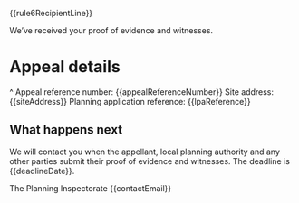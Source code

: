 {{rule6RecipientLine}}

We’ve received your proof of evidence and witnesses.

# Appeal details

^ Appeal reference number: {{appealReferenceNumber}}
Site address: {{siteAddress}}
Planning application reference: {{lpaReference}}

## What happens next

We will contact you when the appellant, local planning authority  and any other parties submit their proof of evidence and witnesses. The deadline is {{deadlineDate}}.

The Planning Inspectorate
{{contactEmail}}
